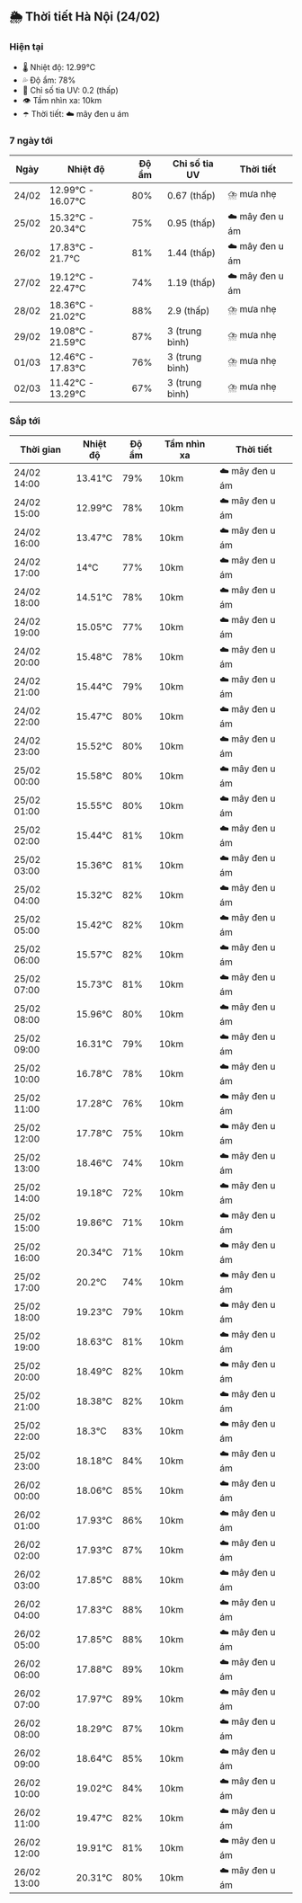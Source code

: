 ## 🌦️ Thời tiết Hà Nội (24/02)

### Hiện tại

- 🌡️ Nhiệt độ: 12.99℃
- 💦 Độ ẩm: 78%
- 🌟 Chỉ số tia UV: 0.2 (thấp)
- 👁️ Tầm nhìn xa: 10km
- ☂️ Thời tiết: ☁️ mây đen u ám

### 7 ngày tới

| Ngày | Nhiệt độ | Độ ẩm | Chỉ số tia UV | Thời tiết |
| --- | --- | --- | --- | --- |
| 24/02 | 12.99℃ - 16.07℃ | 80% | 0.67 (thấp) | ⛈️ mưa nhẹ |
| 25/02 | 15.32℃ - 20.34℃ | 75% | 0.95 (thấp) | ☁️ mây đen u ám |
| 26/02 | 17.83℃ - 21.7℃ | 81% | 1.44 (thấp) | ☁️ mây đen u ám |
| 27/02 | 19.12℃ - 22.47℃ | 74% | 1.19 (thấp) | ☁️ mây đen u ám |
| 28/02 | 18.36℃ - 21.02℃ | 88% | 2.9 (thấp) | ⛈️ mưa nhẹ |
| 29/02 | 19.08℃ - 21.59℃ | 87% | 3 (trung bình) | ⛈️ mưa nhẹ |
| 01/03 | 12.46℃ - 17.83℃ | 76% | 3 (trung bình) | ⛈️ mưa nhẹ |
| 02/03 | 11.42℃ - 13.29℃ | 67% | 3 (trung bình) | ⛈️ mưa nhẹ |

### Sắp tới

| Thời gian | Nhiệt độ | Độ ẩm | Tầm nhìn xa | Thời tiết |
| --- | --- | --- | --- | --- |
| 24/02 14:00 | 13.41℃ | 79% | 10km | ☁️ mây đen u ám |
| 24/02 15:00 | 12.99℃ | 78% | 10km | ☁️ mây đen u ám |
| 24/02 16:00 | 13.47℃ | 78% | 10km | ☁️ mây đen u ám |
| 24/02 17:00 | 14℃ | 77% | 10km | ☁️ mây đen u ám |
| 24/02 18:00 | 14.51℃ | 78% | 10km | ☁️ mây đen u ám |
| 24/02 19:00 | 15.05℃ | 77% | 10km | ☁️ mây đen u ám |
| 24/02 20:00 | 15.48℃ | 78% | 10km | ☁️ mây đen u ám |
| 24/02 21:00 | 15.44℃ | 79% | 10km | ☁️ mây đen u ám |
| 24/02 22:00 | 15.47℃ | 80% | 10km | ☁️ mây đen u ám |
| 24/02 23:00 | 15.52℃ | 80% | 10km | ☁️ mây đen u ám |
| 25/02 00:00 | 15.58℃ | 80% | 10km | ☁️ mây đen u ám |
| 25/02 01:00 | 15.55℃ | 80% | 10km | ☁️ mây đen u ám |
| 25/02 02:00 | 15.44℃ | 81% | 10km | ☁️ mây đen u ám |
| 25/02 03:00 | 15.36℃ | 81% | 10km | ☁️ mây đen u ám |
| 25/02 04:00 | 15.32℃ | 82% | 10km | ☁️ mây đen u ám |
| 25/02 05:00 | 15.42℃ | 82% | 10km | ☁️ mây đen u ám |
| 25/02 06:00 | 15.57℃ | 82% | 10km | ☁️ mây đen u ám |
| 25/02 07:00 | 15.73℃ | 81% | 10km | ☁️ mây đen u ám |
| 25/02 08:00 | 15.96℃ | 80% | 10km | ☁️ mây đen u ám |
| 25/02 09:00 | 16.31℃ | 79% | 10km | ☁️ mây đen u ám |
| 25/02 10:00 | 16.78℃ | 78% | 10km | ☁️ mây đen u ám |
| 25/02 11:00 | 17.28℃ | 76% | 10km | ☁️ mây đen u ám |
| 25/02 12:00 | 17.78℃ | 75% | 10km | ☁️ mây đen u ám |
| 25/02 13:00 | 18.46℃ | 74% | 10km | ☁️ mây đen u ám |
| 25/02 14:00 | 19.18℃ | 72% | 10km | ☁️ mây đen u ám |
| 25/02 15:00 | 19.86℃ | 71% | 10km | ☁️ mây đen u ám |
| 25/02 16:00 | 20.34℃ | 71% | 10km | ☁️ mây đen u ám |
| 25/02 17:00 | 20.2℃ | 74% | 10km | ☁️ mây đen u ám |
| 25/02 18:00 | 19.23℃ | 79% | 10km | ☁️ mây đen u ám |
| 25/02 19:00 | 18.63℃ | 81% | 10km | ☁️ mây đen u ám |
| 25/02 20:00 | 18.49℃ | 82% | 10km | ☁️ mây đen u ám |
| 25/02 21:00 | 18.38℃ | 82% | 10km | ☁️ mây đen u ám |
| 25/02 22:00 | 18.3℃ | 83% | 10km | ☁️ mây đen u ám |
| 25/02 23:00 | 18.18℃ | 84% | 10km | ☁️ mây đen u ám |
| 26/02 00:00 | 18.06℃ | 85% | 10km | ☁️ mây đen u ám |
| 26/02 01:00 | 17.93℃ | 86% | 10km | ☁️ mây đen u ám |
| 26/02 02:00 | 17.93℃ | 87% | 10km | ☁️ mây đen u ám |
| 26/02 03:00 | 17.85℃ | 88% | 10km | ☁️ mây đen u ám |
| 26/02 04:00 | 17.83℃ | 88% | 10km | ☁️ mây đen u ám |
| 26/02 05:00 | 17.85℃ | 88% | 10km | ☁️ mây đen u ám |
| 26/02 06:00 | 17.88℃ | 89% | 10km | ☁️ mây đen u ám |
| 26/02 07:00 | 17.97℃ | 89% | 10km | ☁️ mây đen u ám |
| 26/02 08:00 | 18.29℃ | 87% | 10km | ☁️ mây đen u ám |
| 26/02 09:00 | 18.64℃ | 85% | 10km | ☁️ mây đen u ám |
| 26/02 10:00 | 19.02℃ | 84% | 10km | ☁️ mây đen u ám |
| 26/02 11:00 | 19.47℃ | 82% | 10km | ☁️ mây đen u ám |
| 26/02 12:00 | 19.91℃ | 81% | 10km | ☁️ mây đen u ám |
| 26/02 13:00 | 20.31℃ | 80% | 10km | ☁️ mây đen u ám |
